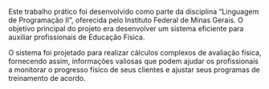 Este trabalho prático foi desenvolvido como parte da disciplina “Linguagem de Programação II”, oferecida pelo Instituto Federal de Minas Gerais. O objetivo principal do projeto era desenvolver um sistema eficiente para auxiliar profissionais de Educação Física.

O sistema foi projetado para realizar cálculos complexos de avaliação física, fornecendo assim, informações valiosas que podem ajudar os profissionais a monitorar o progresso físico de seus clientes e ajustar seus programas de treinamento de acordo.
